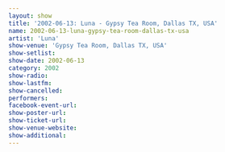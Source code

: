 ```yaml
---
layout: show
title: '2002-06-13: Luna - Gypsy Tea Room, Dallas TX, USA'
name: 2002-06-13-luna-gypsy-tea-room-dallas-tx-usa
artist: 'Luna'
show-venue: 'Gypsy Tea Room, Dallas TX, USA'
show-setlist: 
show-date: 2002-06-13
category: 2002
show-radio: 
show-lastfm: 
show-cancelled: 
performers: 
facebook-event-url: 
show-poster-url: 
show-ticket-url: 
show-venue-website: 
show-additional: 
---
```


